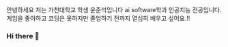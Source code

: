 안녕하세요 저는 가천대학교 학생 윤준석입니다
ai software학과 인공지능 전공입니다. 게임을 좋아하고 코딩은 못하지만 졸업하기 전까지 열심히 배우고 싶어요.!!
### Hi there 👋

<!--
**yoon-junseok/yoon-junseok** is a ✨ _special_ ✨ repository because its `README.md` (this file) appears on your GitHub profile.

Here are some ideas to get you started:

- 🔭 I’m currently working on ...
- 🌱 I’m currently learning ...
- 👯 I’m looking to collaborate on ...
- 🤔 I’m looking for help with ...
- 💬 Ask me about ...
- 📫 How to reach me: ...
- 😄 Pronouns: ...
- ⚡ Fun fact: ...
-->
